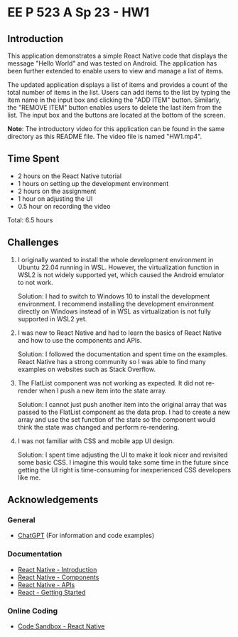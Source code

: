 # EE P 523 A Sp 23 - HW1

## Introduction

This application demonstrates a simple React Native code that displays the message "Hello World" and was tested on Android. The application has been further extended to enable users to view and manage a list of items.

The updated application displays a list of items and provides a count of the total number of items in the list. Users can add items to the list by typing the item name in the input box and clicking the "ADD ITEM" button. Similarly, the "REMOVE ITEM" button enables users to delete the last item from the list. The input box and the buttons are located at the bottom of the screen.

**Note**: The introductory video for this application can be found in the same directory as this README file. The video file is named "HW1.mp4".

## Time Spent

- 2 hours on the React Native tutorial
- 1 hours on setting up the development environment
- 2 hours on the assignment
- 1 hour on adjusting the UI
- 0.5 hour on recording the video

Total: 6.5 hours

## Challenges

1. I originally wanted to install the whole development environment in Ubuntu 22.04 running in WSL. However, the virtualization function in WSL2 is not widely supported yet, which caused the Android emulator to not work.

    Solution: I had to switch to Windows 10 to install the development environment. I recommend installing the development environment directly on Windows instead of in WSL as virtualization is not fully supported in WSL2 yet.

2. I was new to React Native and had to learn the basics of React Native and how to use the components and APIs.

    Solution: I followed the documentation and spent time on the examples. React Native has a strong community so I was able to find many examples on websites such as Stack Overflow.

3. The FlatList component was not working as expected. It did not re-render when I push a new item into the state array.

    Solution: I cannot just push another item into the original array that was passed to the FlatList component as the data prop. I had to create a new array and use the set function of the state so the component would think the state was changed and perform re-rendering.

4. I was not familiar with CSS and mobile app UI design.

    Solution: I spent time adjusting the UI to make it look nicer and revisited some basic CSS. I imagine this would take some time in the future since getting the UI right is time-consuming for inexperienced CSS developers like me.

## Acknowledgements

### General

- [ChatGPT](https://chat.openai.com/chat) (For information and code examples)

### Documentation

- [React Native - Introduction](https://reactnative.dev/docs/getting-started)
- [React Native - Components](https://reactnative.dev/docs/components-and-apis)
- [React Native - APIs](https://reactnative.dev/docs/accessibilityinfo)
- [React - Getting Started](https://17.reactjs.org/docs/getting-started.html)

### Online Coding

- [Code Sandbox - React Native](https://codesandbox.io/s/react-native-q4qymyp2l6?file=/src/App.js)

